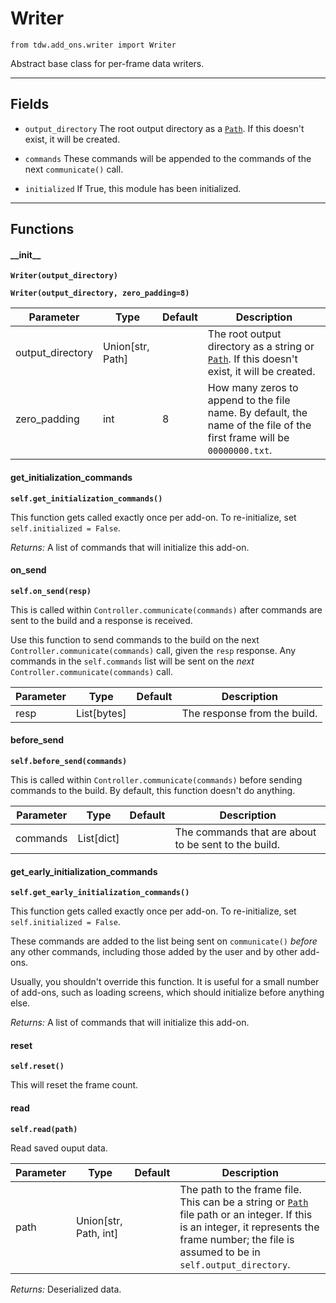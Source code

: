 # Writer

`from tdw.add_ons.writer import Writer`

Abstract base class for per-frame data writers.

***

## Fields

- `output_directory` The root output directory as a [`Path`](https://docs.python.org/3/library/pathlib.html). If this doesn't exist, it will be created.

- `commands` These commands will be appended to the commands of the next `communicate()` call.

- `initialized` If True, this module has been initialized.

***

## Functions

#### \_\_init\_\_

**`Writer(output_directory)`**

**`Writer(output_directory, zero_padding=8)`**

| Parameter | Type | Default | Description |
| --- | --- | --- | --- |
| output_directory |  Union[str, Path] |  | The root output directory as a string or [`Path`](https://docs.python.org/3/library/pathlib.html). If this doesn't exist, it will be created. |
| zero_padding |  int  | 8 | How many zeros to append to the file name. By default, the name of the file of the first frame will be `00000000.txt`. |

#### get_initialization_commands

**`self.get_initialization_commands()`**

This function gets called exactly once per add-on. To re-initialize, set `self.initialized = False`.

_Returns:_  A list of commands that will initialize this add-on.

#### on_send

**`self.on_send(resp)`**

This is called within `Controller.communicate(commands)` after commands are sent to the build and a response is received.

Use this function to send commands to the build on the next `Controller.communicate(commands)` call, given the `resp` response.
Any commands in the `self.commands` list will be sent on the *next* `Controller.communicate(commands)` call.

| Parameter | Type | Default | Description |
| --- | --- | --- | --- |
| resp |  List[bytes] |  | The response from the build. |

#### before_send

**`self.before_send(commands)`**

This is called within `Controller.communicate(commands)` before sending commands to the build. By default, this function doesn't do anything.

| Parameter | Type | Default | Description |
| --- | --- | --- | --- |
| commands |  List[dict] |  | The commands that are about to be sent to the build. |

#### get_early_initialization_commands

**`self.get_early_initialization_commands()`**

This function gets called exactly once per add-on. To re-initialize, set `self.initialized = False`.

These commands are added to the list being sent on `communicate()` *before* any other commands, including those added by the user and by other add-ons.

Usually, you shouldn't override this function. It is useful for a small number of add-ons, such as loading screens, which should initialize before anything else.

_Returns:_  A list of commands that will initialize this add-on.

#### reset

**`self.reset()`**

This will reset the frame count.

#### read

**`self.read(path)`**

Read saved ouput data.


| Parameter | Type | Default | Description |
| --- | --- | --- | --- |
| path |  Union[str, Path, int] |  | The path to the frame file. This can be a string or [`Path`](https://docs.python.org/3/library/pathlib.html) file path or an integer. If this is an integer, it represents the frame number; the file is assumed to be in `self.output_directory`. |

_Returns:_  Deserialized data.